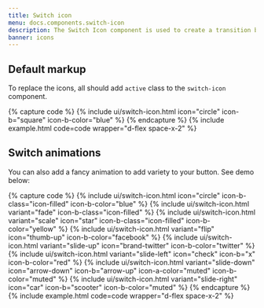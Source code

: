 ```yaml
---
title: Switch icon
menu: docs.components.switch-icon
description: The Switch Icon component is used to create a transition between two icons. You can use any icon, both line and filled version.
banner: icons
---
```


## Default markup

To replace the icons, all should add `active` class to the `switch-icon` component.

{% capture code %}
{% include ui/switch-icon.html icon="circle" icon-b="square" icon-b-color="blue"  %}
{% endcapture %}
{% include example.html code=code wrapper="d-flex space-x-2" %}

## Switch animations

You can also add a fancy animation to add variety to your button. See demo below:

{% capture code %}
{% include ui/switch-icon.html icon="circle" icon-b-class="icon-filled" icon-b-color="blue"  %}
{% include ui/switch-icon.html variant="fade" icon-b-class="icon-filled"  %}
{% include ui/switch-icon.html variant="scale" icon="star" icon-b-class="icon-filled" icon-b-color="yellow" %}
{% include ui/switch-icon.html variant="flip" icon="thumb-up" icon-b-color="facebook" %}
{% include ui/switch-icon.html variant="slide-up" icon="brand-twitter" icon-b-color="twitter" %}
{% include ui/switch-icon.html variant="slide-left" icon="check" icon-b="x" icon-b-color="red" %}
{% include ui/switch-icon.html variant="slide-down" icon="arrow-down" icon-b="arrow-up" icon-a-color="muted" icon-b-color="muted" %}
{% include ui/switch-icon.html variant="slide-right" icon="car" icon-b="scooter" icon-b-color="muted" %}
{% endcapture %}
{% include example.html code=code wrapper="d-flex space-x-2" %}